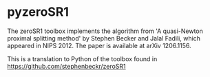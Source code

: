 # pyzeroSR1
The zeroSR1 toolbox implements the algorithm from 'A quasi-Newton proximal 
splitting method' by Stephen Becker and Jalal Fadili, which appeared in NIPS 2012. The paper is available at arXiv 1206.1156.

This is a translation to Python of the toolbox found in https://github.com/stephenbeckr/zeroSR1
